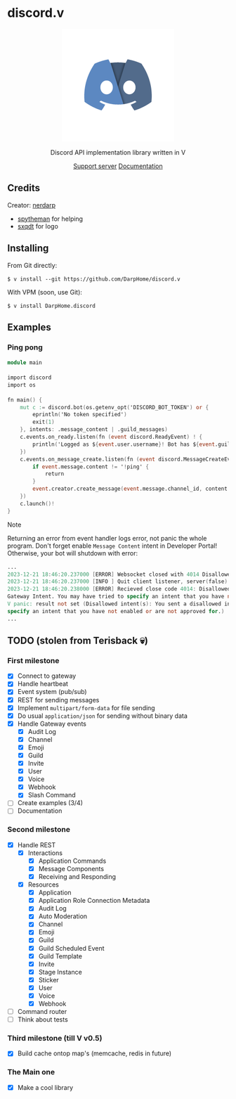 # discord.v

<div align="center">
<img src="assets/logo.png" height=256></img>

Discord API implementation library written in V

[Support server](https://discord.gg/k7rvtQ43cu)
[Documentation](https://darphome.github.io/discord.v/discord.html)

</div>

## Credits

Creator: [nerdarp](https://github.com/DarpHome)

- [spytheman](https://github.com/spytheman) for helping
- [sxqdt](https://github.com/HARXI) for logo

## Installing

From Git directly:
```shell
$ v install --git https://github.com/DarpHome/discord.v
```

With VPM (soon, use Git):
```
$ v install DarpHome.discord
```

## Examples


### Ping pong


```v
module main

import discord
import os

fn main() {
	mut c := discord.bot(os.getenv_opt('DISCORD_BOT_TOKEN') or {
		eprintln('No token specified')
		exit(1)
	}, intents: .message_content | .guild_messages)
	c.events.on_ready.listen(fn (event discord.ReadyEvent) ! {
		println('Logged as ${event.user.username}! Bot has ${event.guilds.len} guilds')
	})
	c.events.on_message_create.listen(fn (event discord.MessageCreateEvent) ! {
		if event.message.content != '!ping' {
			return
		}
		event.creator.create_message(event.message.channel_id, content: 'Pong')!
	})
	c.launch()!
}
```

> [!NOTE]
> Returning an error from event handler logs error, not panic the whole program.
> Don't forget enable `Message Content` intent in Developer Portal!
> Otherwise, your bot will shutdown with error:
```v badsyntax
...
2023-12-21 18:46:20.237000 [ERROR] Websocket closed with 4014 Disallowed intent(s).
2023-12-21 18:46:20.237000 [INFO ] Quit client listener, server(false)...
2023-12-21 18:46:20.238000 [ERROR] Recieved close code 4014: Disallowed intent(s): You sent a disallowed intent for a 
Gateway Intent. You may have tried to specify an intent that you have not enabled or are not approved for.
V panic: result not set (Disallowed intent(s): You sent a disallowed intent for a Gateway Intent. You may have tried to
specify an intent that you have not enabled or are not approved for.)      
...
```

## TODO (stolen from Terisback 💀)

### First milestone
- [x] Connect to gateway
- [x] Handle heartbeat
- [x] Event system (pub/sub)
- [x] REST for sending messages
- [x] Implement `multipart/form-data` for file sending
- [x] Do usual `application/json` for sending without binary data
- [x] Handle Gateway events
  - [x] Audit Log
  - [x] Channel
  - [x] Emoji
  - [x] Guild
  - [x] Invite
  - [x] User
  - [x] Voice
  - [x] Webhook
  - [x] Slash Command
- [ ] Create examples (3/4)
- [ ] Documentation

### Second milestone
- [x] Handle REST
  - [x] Interactions
    - [x] Application Commands
    - [x] Message Components
    - [x] Receiving and Responding
  - [x] Resources
    - [x] Application
    - [x] Application Role Connection Metadata
    - [x] Audit Log
    - [x] Auto Moderation
    - [x] Channel
    - [x] Emoji
    - [x] Guild
    - [x] Guild Scheduled Event
    - [x] Guild Template
    - [x] Invite
    - [x] Stage Instance
    - [x] Sticker
    - [x] User
    - [x] Voice
    - [x] Webhook
- [ ] Command router
- [ ] Think about tests

### Third milestone (till V v0.5)
- [x] Build cache ontop map's (memcache, redis in future)

### The Main one
- [x] Make a cool library